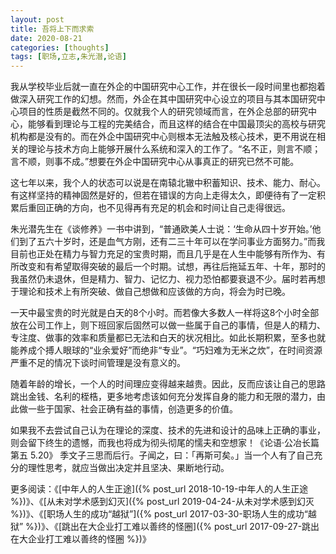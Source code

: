 ```yaml
---
layout: post
title: 吾将上下而求索
date: 2020-08-21
categories: [thoughts]
tags: [职场,立志,朱光潜,论语]
---
```


我从学校毕业后就一直在外企的中国研究中心工作，并在很长一段时间里也都抱着做深入研究工作的幻想。然而，外企在其中国研究中心设立的项目与其本国研究中心项目的性质是截然不同的。仅就我个人的研究领域而言，在外企总部的研究中心，能够看到理论与工程的完美结合，而且这样的结合在中国最顶尖的高校与研究机构都是没有的。而在外企中国研究中心则根本无法触及核心技术，更不用说在相关的理论与技术方向上能够开展什么系统和深入的工作了。“名不正，则言不顺；言不顺，则事不成。”想要在外企中国研究中心从事真正的研究已然不可能。

这七年以来，我个人的状态可以说是在南辕北辙中积蓄知识、技术、能力、耐心。有这样坚持的精神固然是好的，但若在错误的方向上走得太久，即便待有了一定积累后重回正确的方向，也不见得再有充足的机会和时间让自己走得很远。

朱光潜先生在《谈修养》一书中讲到，“普通欧美人士说：‘生命从四十岁开始。’他们到了五六十岁时，还是血气方刚，还有二三十年可以在学问事业方面努力。”而我目前也正处在精力与智力充足的宝贵时期，而且几乎是在人生中能够有所作为、有所改变和有希望取得突破的最后一个时期。试想，再往后拖延五年、十年，那时的我虽然仍未退休，但是精力、智力、记忆力、视力恐怕都要衰退不少。届时若再想于理论和技术上有所突破、做自己想做和应该做的方向，将会为时已晚。

一天中最宝贵的时光就是白天的8个小时。而若像大多数人一样将这8个小时全部放在公司工作上，则下班回家后固然可以做一些属于自己的事情，但是人的精力、专注度、做事的效率和质量都已无法和白天的状况相比。如此长期积累，至多也就能养成个搏人眼球的“业余爱好”而绝非“专业”。“巧妇难为无米之炊”，在时间资源严重不足的情况下谈时间管理是没有意义的。

随着年龄的增长，一个人的时间理应变得越来越贵。因此，反而应该让自己的思路跳出金钱、名利的桎梏，更多地考虑该如何充分发挥自身的能力和无限的潜力，由此做一些于国家、社会正确有益的事情，创造更多的价值。

如果我不去尝试自己认为在理论的深度、技术的先进和设计的品味上正确的事业，则会留下终生的遗憾，而我也将成为彻头彻尾的懦夫和空想家！《论语·公冶长篇第五 5.20》 季文子三思而后行。子闻之，曰：「再斯可矣。」当一个人有了自己充分的理性思考，就应当做出决定并且坚决、果断地行动。

更多阅读：《[中年人的人生正途]({% post_url 2018-10-19-中年人的人生正途 %})》、《[从未对学术感到幻灭]({% post_url 2019-04-24-从未对学术感到幻灭 %})》、《[职场人生的成功“越狱”]({% post_url 2017-03-30-职场人生的成功“越狱” %})》、《[跳出在大企业打工难以善终的怪圈]({% post_url 2017-09-27-跳出在大企业打工难以善终的怪圈 %})》
